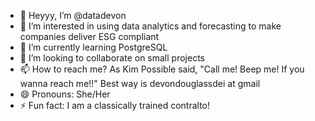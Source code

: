 - 👋 Heyyy, I’m @datadevon
- 👀 I’m interested in using data analytics and forecasting to make companies deliver ESG compliant 
- 🌱 I’m currently learning PostgreSQL
- 💞️ I’m looking to collaborate on small projects 
- 📫 How to reach me? As Kim Possible said, "Call me! Beep me! If you wanna reach me!!" Best way is devondouglassdei at gmail
- 😄 Pronouns: She/Her
- ⚡ Fun fact: I am a classically trained contralto!

<!---
datadevon/datadevon is a ✨ special ✨ repository because its `README.md` (this file) appears on your GitHub profile.
You can click the Preview link to take a look at your changes.
--->
